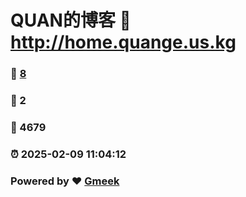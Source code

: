 # QUAN的博客 :link: http://home.quange.us.kg 
### :page_facing_up: [8](http://home.quange.us.kg/tag.html) 
### :speech_balloon: 2 
### :hibiscus: 4679 
### :alarm_clock: 2025-02-09 11:04:12 
### Powered by :heart: [Gmeek](https://github.com/Meekdai/Gmeek)
